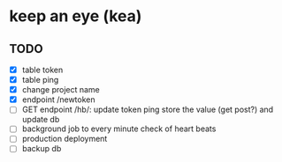 # keep an eye (kea)

## TODO

- [x] table token
- [x] table ping
- [x] change project name
- [x] endpoint /newtoken
- [ ] GET endpoint /hb/<token>: update token ping store the value (get post?) and update db
- [ ] background job to every minute check of heart beats
- [ ] production deployment
- [ ] backup db
